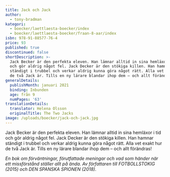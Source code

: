 ```yaml
---
title: Jack och Jack
author:
  - tony-bradman
kategori:
  - boecker/laettlaesta-boecker/index
  - boecker/laettlaesta-boecker/fraan-8-aar/index
isbn: 978-91-88577-76-4
price: 93
published: true
discontinued: false
shortDescription: >-
  Jack Becker är den perfekta eleven. Han lämnar alltid in sina hemläxor i tid
  och gör aldrig något fel. Jack Decker är den stökiga killen. Han hamnar
  ständigt i trubbel och verkar aldrig kunna göra något rätt. Alla vet exakt hur
  de två Jack är. Tills en ny lärare blandar ihop dem – och allt förändras!
generalDetails:
  publishMonth: januari 2021
  binding: Inbunden
  age: från 9
  numPages: '63'
translationDetails:
  translator: Helena Olsson
  originalTitle: The Two Jacks
image: /uploads/boecker/jack-och-jack.jpg
---
```

Jack Becker är den perfekta eleven. Han lämnar alltid in sina hemläxor i tid och gör aldrig något fel. Jack Decker är den stökiga killen. Han hamnar ständigt i trubbel och verkar aldrig kunna göra något rätt. Alla vet exakt hur de två Jack är. Tills en ny lärare blandar ihop dem – och allt förändras!

_En bok om förväntningar, förutfattade meningar och vad som händer när ett missförstånd ställer allt på ända. Av författaren till FOTBOLLSTOKIG (2015) och DEN SPANSKA SPIONEN (2018)._

